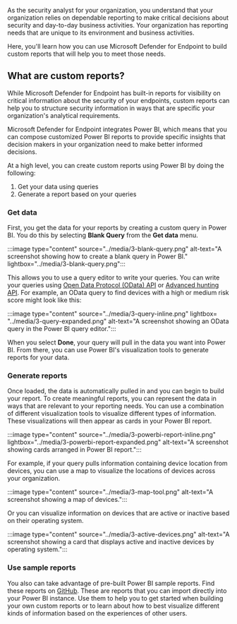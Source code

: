 As the security analyst for your organization, you understand that your organization relies on dependable reporting to make critical decisions about security and day-to-day business activities. Your organization has reporting needs that are unique to its environment and business activities.

Here, you'll learn how you can use Microsoft Defender for Endpoint to build custom reports that will help you to meet those needs.

## What are custom reports?

While Microsoft Defender for Endpoint has built-in reports for visibility on critical information about the security of your endpoints, custom reports can help you to structure security information in ways that are specific your organization's analytical requirements.

Microsoft Defender for Endpoint integrates Power BI, which means that you can compose customized Power BI reports to provide specific insights that decision makers in your organization need to make better informed decisions.

At a high level, you can create custom reports using Power BI by doing the following:

1. Get your data using queries
1. Generate a report based on your queries

### Get data

First, you get the data for your reports by creating a custom query in Power BI. You do this by selecting **Blank Query** from the **Get data** menu.

:::image type="content" source="../media/3-blank-query.png" alt-text="A screenshot showing how to create a blank query in Power BI." lightbox="../media/3-blank-query.png":::

This allows you to use a query editor to write your queries. You can write your queries using [Open Data Protocol (OData) API](/microsoft-365/security/defender-endpoint/exposed-apis-odata-samples) or [Advanced hunting API](/microsoft-365/security/defender-endpoint/run-advanced-query-api). For example, an OData query to find devices with a high or medium risk score might look like this:

:::image type="content" source="../media/3-query-inline.png" lightbox= "../media/3-query-expanded.png" alt-text="A screenshot showing an OData query in the Power BI query editor.":::

When you select **Done**, your query will pull in the data you want into Power BI. From there, you can use Power BI's visualization tools to generate reports for your data.

### Generate reports

Once loaded, the data is automatically pulled in and you can begin to build your report. To create meaningful reports, you can represent the data in ways that are relevant to your reporting needs. You can use a combination of different visualization tools to visualize different types of information. These visualizations will then appear as cards in your Power BI report.

:::image type="content" source="../media/3-powerbi-report-inline.png" lightbox="../media/3-powerbi-report-expanded.png" alt-text="A screenshot showing cards arranged in Power BI report.":::

For example, if your query pulls information containing device location from devices, you can use a map to visualize the locations of devices across your organization.

:::image type="content" source="../media/3-map-tool.png" alt-text="A screenshot showing a map of devices.":::

Or you can visualize information on devices that are active or inactive based on their operating system.

:::image type="content" source="../media/3-active-devices.png" alt-text="A screenshot showing a card that displays active and inactive devices by operating system.":::

### Use sample reports

You also can take advantage of pre-built Power BI sample reports. Find these reports on [GitHub](https://github.com/microsoft/MicrosoftDefenderForEndpoint-PowerBI). These are reports that you can import directly into your Power BI instance. Use them to help you to get started when building your own custom reports or to learn about how to best visualize different kinds of information based on the experiences of other users.
